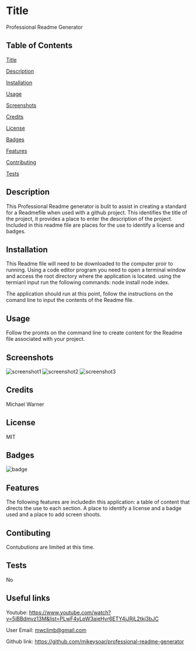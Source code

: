 # Title
  
Professional Readme Generator

## Table of Contents

[Title](#title)

[Description](#description)

[Installation](#installation)

[Usage](#usage)

[Screenshots](#screenshots)

[Credits](#credits)

[License](#license)

[Badges](#badges)

[Features](#features)

[Contributing](#contributing)

[Tests](#tests)

## Description

This Professional Readme generator is bulit to assist in 
creating a standard for a Readmefile when used with a github
project. This identifies the title of the project, it provides a 
place to enter the description of the project. Included in this
readme file are places for the use to identify a license and badges.


## Installation

This Readme file will need to be downloaded to the computer proir to running.
Using a code editor program you need to open a terminal window and access the
root directory where the application is located. using the termianl input
run the following commands:
node install
node index.

The application should run at this point, follow the instructions on the 
comand line to input the contents of the Readme file. 

## Usage

Follow the promts on the command line to create content for the Readme file associated with your project.

## Screenshots

![screenshot1](https://user-images.githubusercontent.com/81787981/124645548-cfccfd80-de50-11eb-81f9-b488e7dad7ca.PNG)
![screenshot2](https://user-images.githubusercontent.com/81787981/124645565-d491b180-de50-11eb-8d0a-c41dfda28350.PNG)
![screenshot3](https://user-images.githubusercontent.com/81787981/124645586-d9566580-de50-11eb-8344-30d4ede44fc5.PNG)


## Credits

Michael Warner

## License

MIT

## Badges

![badge](https://img.shields.io/static/v1?label=License&message=MIT&color=blue)

## Features

The following features are includedin this application: a table of content that directs the use to each section. A place to identify a license and a badge used and a place to add screen shoots.

## Contibuting

Contubutions are limited at this time.

## Tests

No

## Useful links
Youtube: https://www.youtube.com/watch?v=5iBBdmvz13M&list=PLwF4yLpW3aieHvr6ETY4jJRjL2tkj3bJC

User Email: mwclimb@gmail.com

Github link: https://github.com/mikeysoar/professional-readme-generator


